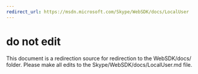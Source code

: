 ```yaml
---
redirect_url: https://msdn.microsoft.com/Skype/WebSDK/docs/LocalUser
---
```

# do not edit
This document is a redirection source for redirection to the WebSDK/docs/ folder. Please make all edits to the Skype/WebSDK/docs/LocalUser.md file.

